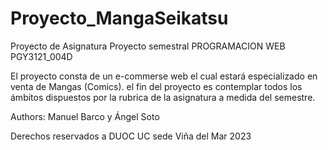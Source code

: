 # Proyecto_MangaSeikatsu
Proyecto de Asignatura
Proyecto semestral PROGRAMACION WEB PGY3121_004D 

El proyecto consta de un e-commerse web el cual estará especializado en venta de Mangas (Comics). el fin del proyecto es contemplar todos los ámbitos dispuestos por la rubrica de la asignatura a medida del semestre.



Authors: Manuel Barco y Ángel Soto

Derechos reservados a DUOC UC sede Viña del Mar 2023


